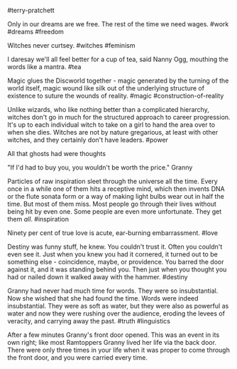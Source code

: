 #terry-pratchett 

Only in our dreams are we free. The rest of the time we need wages.
#work #dreams #freedom

Witches never curtsey.
#witches #feminism

I daresay we'll all feel better for a cup of tea, said Nanny Ogg, mouthing the words like a mantra.
#tea

Magic glues the Discworld together - magic generated by the turning of the world itself, magic wound like silk out of the underlying structure of existence to suture the wounds of reality.
#magic #construction-of-reality 

Unlike wizards, who like nothing better than a complicated hierarchy, witches don't go in much for the structured approach to career progression. It's up to each individual witch to take on a girl to hand the area over to when she dies. Witches are not by nature gregarious, at least with other witches, and they certainly don't have leaders.
#power 

All that ghosts had were thoughts

"If I'd had to buy you, you wouldn't be worth the price." Granny

Particles of raw inspiration sleet through the universe all the time. Every once in a while one of them hits a receptive mind, which then invents DNA or the flute sonata form or a way of making light bulbs wear out in half the time. But most of them miss. Most people go through their lives without being hit by even one. Some people are even more unfortunate. They get them *all*. 
#inspiration 

Ninety per cent of true love is acute, ear-burning embarrassment. #love

Destiny was funny stuff, he knew. You couldn't trust it. Often you couldn't even see it. Just when you knew you had it cornered, it turned out to be something else - coincidence, maybe, or providence. You barred the door against it, and it was standing behind you. Then just when you thought you had or nailed down it walked away with the hammer. #destiny 

Granny had never had much time for words. They were so insubstantial. Now she wished that she had found the time. Words were indeed insubstantial. They were as soft as water, but they were also as powerful as water and now they were rushing over the audience, eroding the levees of veracity, and carrying away the past.
#truth #linguistics 

After a few minutes Granny's front door opened. This was an event in its own right; like most Ramtoppers Granny lived her life via the back door. There were only three times in your life when it was proper to come through the front door, and you were carried every time.